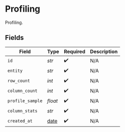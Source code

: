 # Profiling

Profiling.


## Fields

| Field                                                                | Type                                                                 | Required                                                             | Description                                                          |
| -------------------------------------------------------------------- | -------------------------------------------------------------------- | -------------------------------------------------------------------- | -------------------------------------------------------------------- |
| `id`                                                                 | *str*                                                                | :heavy_check_mark:                                                   | N/A                                                                  |
| `entity`                                                             | *str*                                                                | :heavy_check_mark:                                                   | N/A                                                                  |
| `row_count`                                                          | *int*                                                                | :heavy_check_mark:                                                   | N/A                                                                  |
| `column_count`                                                       | *int*                                                                | :heavy_check_mark:                                                   | N/A                                                                  |
| `profile_sample`                                                     | *float*                                                              | :heavy_check_mark:                                                   | N/A                                                                  |
| `column_stats`                                                       | *str*                                                                | :heavy_check_mark:                                                   | N/A                                                                  |
| `created_at`                                                         | [date](https://docs.python.org/3/library/datetime.html#date-objects) | :heavy_check_mark:                                                   | N/A                                                                  |